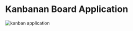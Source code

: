 # Kanbanan Board Application


![kanban application](https://user-images.githubusercontent.com/63692107/119216454-68056200-baf1-11eb-9a5d-ab287122d5f2.PNG)
